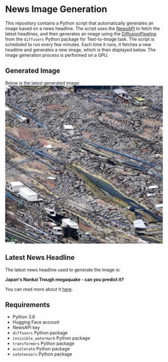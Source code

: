 # News Image Generation
This repository contains a Python script that automatically generates an image based on a news headline. The script uses the [NewsAPI](https://newsapi.org/) to fetch the latest headlines, and then generates an image using the [DiffusionPipeline](https://github.com/huggingface/diffusers) from the `diffusers` Python package for Text-to-Image task.
The script is scheduled to run every few minutes. Each time it runs, it fetches a new headline and generates a new image, which is then displayed below. The image generation process is performed on a GPU.

## Generated Image
Below is the latest generated image:
![Generated Image](image.png)

## Latest News Headline
The latest news headline used to generate the image is:

**Japan's Nankai Trough megaquake - can you predict it?**

You can read more about it [here](https://news.google.com/rss/articles/CBMiWkFVX3lxTFBsa1ZaeU15WkpZbGR4MzVidlBhZjMwcmpHejlqb1BqY2p0MndRaG1xOE1HUUJqbDRRdS00T2o1LW9adUh1UHA4X2owRURGYV9VcUt4cTNiM05MZ9IBX0FVX3lxTFB6VUdmQVFhemdwb2NzYjRJSUMxbG5qZGxQZnEwQjJqQlNQRTRhTjN5RDQwUHlyTVNQZDJSdXRqMVNlV0Zza0IxSGNaWXdPdnZTd2lJallQOUtqVGpIMW04?oc=5).

## Requirements
- Python 3.8
- Hugging Face account
- NewsAPI key
- `diffusers` Python package
- `invisible_watermark` Python package
- `transformers` Python package
- `accelerate` Python package
- `safetensors` Python package
